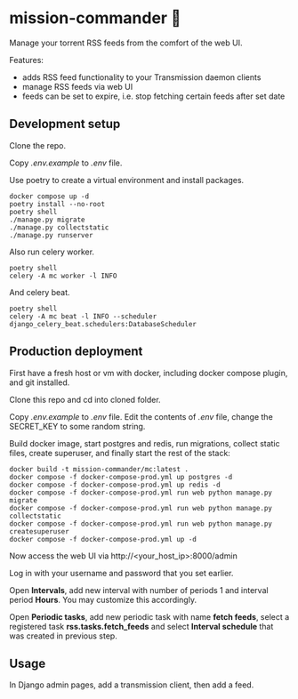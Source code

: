 # mission-commander :rocket:

Manage your torrent RSS feeds from the comfort of the web UI.

Features:

- adds RSS feed functionality to your Transmission daemon clients
- manage RSS feeds via web UI
- feeds can be set to expire, i.e. stop fetching certain feeds after set date

## Development setup

Clone the repo.

Copy _.env.example_ to _.env_ file.

Use poetry to create a virtual environment and install packages.

```shell
docker compose up -d
poetry install --no-root
poetry shell
./manage.py migrate
./manage.py collectstatic
./manage.py runserver
```

Also run celery worker.

```shell
poetry shell
celery -A mc worker -l INFO
```

And celery beat.

```shell
poetry shell
celery -A mc beat -l INFO --scheduler django_celery_beat.schedulers:DatabaseScheduler
```

## Production deployment

First have a fresh host or vm with docker, including docker compose plugin, and git installed.

Clone this repo and cd into cloned folder.

Copy _.env.example_ to _.env_ file. Edit the contents of _.env_ file, change the SECRET_KEY to
some random string.

Build docker image, start postgres and redis, run migrations, collect static files, create
superuser, and finally start the rest of the stack:

```shell
docker build -t mission-commander/mc:latest .
docker compose -f docker-compose-prod.yml up postgres -d
docker compose -f docker-compose-prod.yml up redis -d
docker compose -f docker-compose-prod.yml run web python manage.py migrate
docker compose -f docker-compose-prod.yml run web python manage.py collectstatic
docker compose -f docker-compose-prod.yml run web python manage.py createsuperuser
docker compose -f docker-compose-prod.yml up -d
```

Now access the web UI via http://<your_host_ip>:8000/admin

Log in with your username and password that you set earlier.

Open __Intervals__, add new interval with number of periods 1 and
interval period __Hours__. You may customize this accordingly.

Open __Periodic tasks__, add new periodic task with name __fetch feeds__, select
a registered task __rss.tasks.fetch_feeds__ and select __Interval schedule__ that
was created in previous step.

## Usage

In Django admin pages, add a transmission client, then add a feed.
